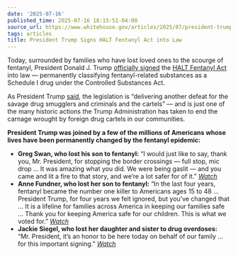 ```yaml
---
date: '2025-07-16'
published_time: 2025-07-16 18:15:51-04:00
source_url: https://www.whitehouse.gov/articles/2025/07/president-trump-signs-halt-fentanyl-act-into-law/
tags: articles
title: President Trump Signs HALT Fentanyl Act into Law
---
```

 
Today, surrounded by families who have lost loved ones to the scourge of
fentanyl, President Donald J. Trump [officially
signed](https://x.com/RapidResponse47/status/1945570398436839886) the
[HALT Fentanyl
Act](https://www.congress.gov/bill/119th-congress/house-bill/27) into
law — permanently classifying fentanyl-related substances as a Schedule
I drug under the Controlled Substances Act.

As President Trump
[said](https://x.com/RapidResponse47/status/1945567662211227826), the
legislation is “delivering another defeat for the savage drug smugglers
and criminals and the cartels” — and is just one of the many historic
actions the Trump Administration has taken to end the carnage wrought by
foreign drug cartels in our communities.

**President Trump was joined by a few of the millions of Americans whose
lives have been permanently changed by the fentanyl epidemic:**

-   **Greg Swan, who lost his son to fentanyl:** “I would just like to
    say, thank you, Mr. President, for stopping the border crossings —
    full stop, mic drop … It was amazing what you did. We were being
    gaslit — and you came and lit a fire to that story, and we’re a lot
    safer for of it.”
    [*Watch*](https://x.com/RapidResponse47/status/1945569146680274997)
-   **Anne Fundner, who lost her son to fentanyl:** “In the last four
    years, fentanyl became the number one killer to Americans ages 15 to
    48 … President Trump, for four years we felt ignored, but you’ve
    changed that … It is a lifeline for families across America in
    keeping our families safe … Thank you for keeping America safe for
    our children. This is what we voted for.”
    [*Watch*](https://x.com/RapidResponse47/status/1945572085977296956)
-   **Jackie Siegel, who lost her daughter and sister to drug
    overdoses:** “Mr. President, it’s an honor to be here today on
    behalf of our family … for this important signing.”
    [*Watch*](https://x.com/RapidResponse47/status/1945572333432816084)
